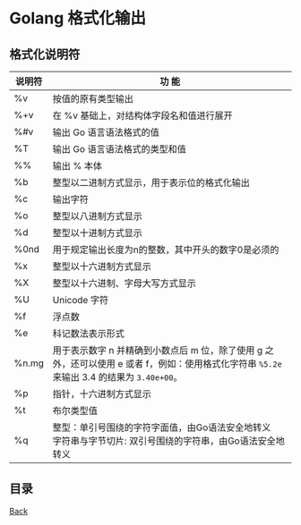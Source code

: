 # Golang 格式化输出

## 格式化说明符

| 说明符  | 功  能                                   |
| ------ | ---------------------------------------- |
| %v     | 按值的原有类型输出                         |
| %+v    | 在 %v 基础上，对结构体字段名和值进行展开 |
| %#v    | 输出 Go 语言语法格式的值                 |
| %T     | 输出 Go 语言语法格式的类型和值           |
| %%     | 输出 % 本体                              |
| %b     | 整型以二进制方式显示，用于表示位的格式化输出  |
| %c     | 输出字符                               |
| %o     | 整型以八进制方式显示                     |
| %d     | 整型以十进制方式显示                     |
| %0nd   | 用于规定输出长度为n的整数，其中开头的数字0是必须的|
| %x     | 整型以十六进制方式显示                   |
| %X     | 整型以十六进制、字母大写方式显示         |
| %U     | Unicode 字符                             |
| %f     | 浮点数                                   |
| %e     | 科记数法表示形式                           |
| %n.mg  | 用于表示数字 n 并精确到小数点后 m 位，除了使用 g 之外，还可以使用 e 或者 f，例如：使用格式化字符串 `%5.2e` 来输出 3.4 的结果为 `3.40e+00`。                           |
| %p     | 指针，十六进制方式显示                   |
| %t     | 布尔类型值                               |
| %q     | 整型：单引号围绕的字符字面值，由Go语法安全地转义 <br> 字符串与字节切片: 双引号围绕的字符串，由Go语法安全地转义   |



## 目录
[Back](../../README.md)
